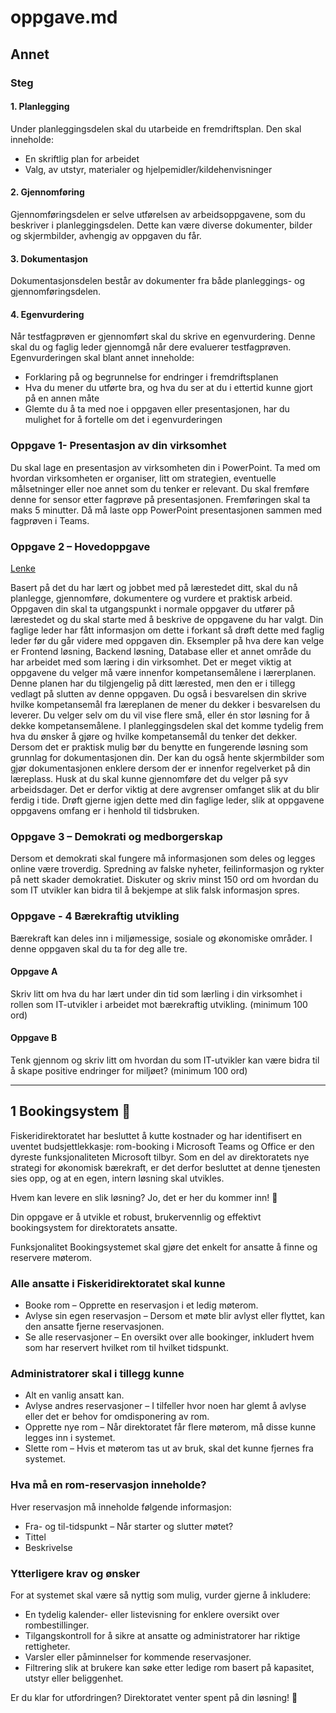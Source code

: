 # oppgave.md

## Annet

### Steg

#### 1. Planlegging

Under planleggingsdelen skal du utarbeide en fremdriftsplan. Den skal inneholde:

- En skriftlig plan for arbeidet
- Valg, av utstyr, materialer og hjelpemidler/kildehenvisninger

#### 2. Gjennomføring

Gjennomføringsdelen er selve utførelsen av arbeidsoppgavene, som du beskriver i planleggingsdelen. Dette kan være diverse dokumenter, bilder og skjermbilder, avhengig av oppgaven du får.  

#### 3. Dokumentasjon

Dokumentasjonsdelen består av dokumenter fra både planleggings- og gjennomføringsdelen.  

#### 4. Egenvurdering

Når testfagprøven er gjennomført skal du skrive en egenvurdering. Denne skal du og faglig leder gjennomgå når dere evaluerer testfagprøven. Egenvurderingen skal blant annet inneholde:

- Forklaring på og begrunnelse for endringer i fremdriftsplanen
- Hva du mener du utførte bra, og hva du ser at du i ettertid kunne gjort på en annen måte
- Glemte du å ta med noe i oppgaven eller presentasjonen, har du mulighet for å fortelle om det i egenvurderingen

### Oppgave 1- Presentasjon av din virksomhet

Du skal lage en presentasjon av virksomheten din i PowerPoint. Ta med om hvordan virksomheten er organiser, litt om strategien, eventuelle målsetninger eller noe annet som du tenker er relevant.
Du skal fremføre denne for sensor etter fagprøve på presentasjonen. Fremføringen skal ta maks 5 minutter. Då må laste opp PowerPoint presentasjonen sammen med fagprøven i Teams.

### Oppgave 2 – Hovedoppgave

[Lenke](#1-bookingsystem-)

Basert på det du har lært og jobbet med på lærestedet ditt, skal du nå planlegge, gjennomføre, dokumentere og vurdere et praktisk arbeid. Oppgaven din skal ta utgangspunkt i normale oppgaver du utfører på lærestedet og du skal starte med å beskrive de oppgavene du har valgt. Din faglige leder har fått informasjon om dette i forkant så drøft dette med faglig leder før du går videre med oppgaven din.
Eksempler på hva dere kan velge er Frontend løsning, Backend løsning, Database eller et annet område du har arbeidet med som læring i din virksomhet. Det er meget viktig at oppgavene du velger må være innenfor kompetansemålene i lærerplanen. Denne planen har du tilgjengelig på ditt lærested, men den er i tillegg vedlagt på slutten av denne oppgaven. Du også i besvarelsen din skrive hvilke kompetansemål fra læreplanen de mener du dekker i besvarelsen du leverer.
Du velger selv om du vil vise flere små, eller én stor løsning for å dekke kompetansemålene. I planleggingsdelen skal det komme tydelig frem hva du ønsker å gjøre og hvilke kompetansemål du tenker det dekker. Dersom det er praktisk mulig bør du benytte en fungerende løsning som grunnlag for dokumentasjonen din. Der kan du også hente skjermbilder som gjør dokumentasjonen enklere dersom der er innenfor regelverket på din læreplass.
Husk at du skal kunne gjennomføre det du velger på syv arbeidsdager. Det er derfor viktig at dere avgrenser omfanget slik at du blir ferdig i tide. Drøft gjerne igjen dette med din faglige leder, slik at oppgavene oppgavens omfang er i henhold til tidsbruken.

### Oppgave 3 – Demokrati og medborgerskap

Dersom et demokrati skal fungere må informasjonen som deles og legges online være troverdig. Spredning av falske nyheter, feilinformasjon og rykter på nett skader demokratiet. Diskuter og skriv minst 150 ord om hvordan du som IT utvikler kan bidra til å bekjempe at slik falsk informasjon spres.

### Oppgave - 4 Bærekraftig utvikling

Bærekraft kan deles inn i miljømessige, sosiale og økonomiske områder. I denne oppgaven skal du ta for deg alle tre.

#### Oppgave A

Skriv litt om hva du har lært under din tid som lærling i din virksomhet i rollen som IT-utvikler i arbeidet mot bærekraftig utvikling. (minimum 100 ord)

#### Oppgave B

Tenk gjennom og skriv litt om hvordan du som IT-utvikler kan være bidra til å skape positive endringer for miljøet? (minimum 100 ord)

***

## 1 Bookingsystem 📅

Fiskeridirektoratet har besluttet å kutte kostnader og har identifisert en uventet budsjettlekkasje: rom-booking i Microsoft Teams og Office er den dyreste funksjonaliteten Microsoft tilbyr. Som en del av direktoratets nye strategi for økonomisk bærekraft, er det derfor besluttet at denne tjenesten sies opp, og at en egen, intern løsning skal utvikles.

Hvem kan levere en slik løsning? Jo, det er her du kommer inn! 🎉

Din oppgave er å utvikle et robust, brukervennlig og effektivt bookingsystem for direktoratets ansatte.

Funksjonalitet Bookingsystemet skal gjøre det enkelt for ansatte å finne og reservere møterom.

### Alle ansatte i Fiskeridirektoratet skal kunne

- Booke rom – Opprette en reservasjon i et ledig møterom.
- Avlyse sin egen reservasjon – Dersom et møte blir avlyst eller flyttet, kan den ansatte fjerne reservasjonen.
- Se alle reservasjoner – En oversikt over alle bookinger, inkludert hvem som har reservert hvilket rom til hvilket tidspunkt.

### Administratorer skal i tillegg kunne

- Alt en vanlig ansatt kan.
- Avlyse andres reservasjoner – I tilfeller hvor noen har glemt å avlyse eller det er behov for omdisponering av rom.
- Opprette nye rom – Når direktoratet får flere møterom, må disse kunne legges inn i systemet.
- Slette rom – Hvis et møterom tas ut av bruk, skal det kunne fjernes fra systemet.

### Hva må en rom-reservasjon inneholde?

Hver reservasjon må inneholde følgende informasjon:

- Fra- og til-tidspunkt – Når starter og slutter møtet?
- Tittel
- Beskrivelse

### Ytterligere krav og ønsker

For at systemet skal være så nyttig som mulig, vurder gjerne å inkludere:

- En tydelig kalender- eller listevisning for enklere oversikt over rombestillinger.
- Tilgangskontroll for å sikre at ansatte og administratorer har riktige rettigheter.
- Varsler eller påminnelser for kommende reservasjoner.
- Filtrering slik at brukere kan søke etter ledige rom basert på kapasitet, utstyr eller beliggenhet.

Er du klar for utfordringen? Direktoratet venter spent på din løsning! 🚀

